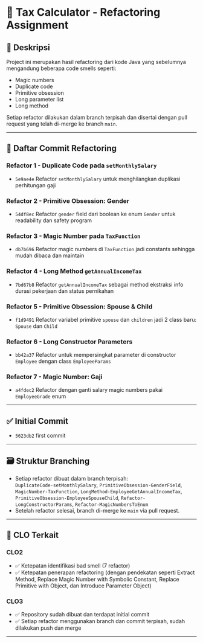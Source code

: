 # 💼 Tax Calculator - Refactoring Assignment

## 📌 Deskripsi
Project ini merupakan hasil refactoring dari kode Java yang sebelumnya mengandung beberapa code smells seperti:
- Magic numbers
- Duplicate code
- Primitive obsession
- Long parameter list
- Long method

Setiap refactor dilakukan dalam branch terpisah dan disertai dengan pull request yang telah di-merge ke branch `main`.

---

## 🔁 Daftar Commit Refactoring

### Refactor 1 - Duplicate Code pada `setMonthlySalary`
- `5e9ae4e` Refactor `setMonthlySalary` untuk menghilangkan duplikasi perhitungan gaji

### Refactor 2 - Primitive Obsession: Gender
- `54df8ec` Refactor `gender` field dari boolean ke enum `Gender` untuk readability dan safety program

### Refactor 3 - Magic Number pada `TaxFunction`
- `db7b696` Refactor magic numbers di `TaxFunction` jadi constants sehingga mudah dibaca dan maintain

### Refactor 4 - Long Method `getAnnualIncomeTax`
- `7bd67b8` Refactor `getAnnualIncomeTax` sebagai method ekstraksi info durasi pekerjaan dan status pernikahan

### Refactor 5 - Primitive Obsession: Spouse & Child
- `f1d9491` Refactor variabel primitive `spouse` dan `children` jadi 2 class baru: `Spouse` dan `Child`

### Refactor 6 - Long Constructor Parameters
- `bb42a37` Refactor untuk mempersingkat parameter di constructor `Employee` dengan class `EmployeeParams`

### Refactor 7 - Magic Number: Gaji
- `a4fdec2` Refactor dengan ganti salary magic numbers pakai `EmployeeGrade` enum

---

## ✅ Initial Commit
- `5623db2` first commit

---

## 🗃️ Struktur Branching
- Setiap refactor dibuat dalam branch terpisah:  
  `DuplicateCode-setMonthlySalary`, `PrimitiveObsession-GenderField`, `MagicNumber-TaxFunction`, `LongMethod-EmployeeGetAnnualIncomeTax`, `PrimitiveObsession-EmployeeSpouseChild`, `Refactor-LongConstructorParams`, `Refactor-MagicNumbersToEnum`
- Setelah refactor selesai, branch di-merge ke `main` via pull request.

---

## 📌 CLO Terkait

### CLO2
- ✅ Ketepatan identifikasi bad smell (7 refactor)
- ✅ Ketepatan penerapan refactoring (dengan pendekatan seperti Extract Method, Replace Magic Number with Symbolic Constant, Replace Primitive with Object, dan Introduce Parameter Object)

### CLO3
- ✅ Repository sudah dibuat dan terdapat initial commit
- ✅ Setiap refactor menggunakan branch dan commit terpisah, sudah dilakukan push dan merge

---

